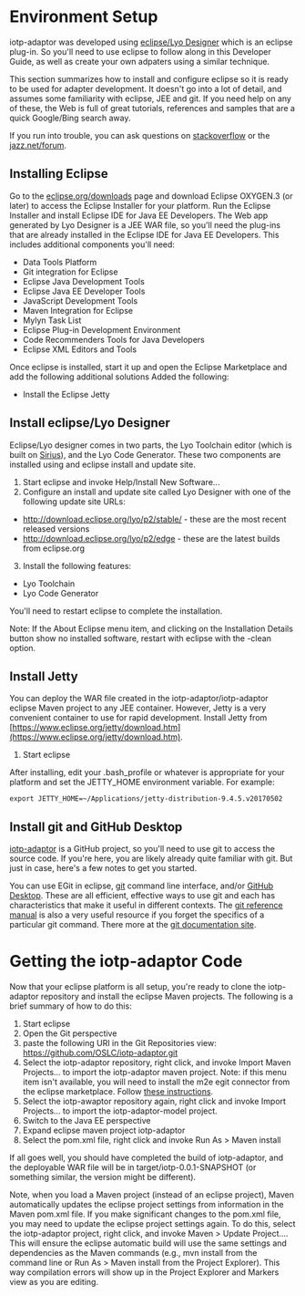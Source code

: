 # Environment Setup

iotp-adaptor was developed using [eclipse/Lyo Designer](https://github.com/eclipse/lyo.designer/wiki) which is an eclipse plug-in. So you'll need to use eclipse to follow along in this Developer Guide, as well as create your own adpaters using a similar technique.

This section summarizes how to install and configure eclipse so it is ready to be used for adapter development. It doesn't go into a lot of detail, and assumes some familiarity with eclipse, JEE and git. If you need help on any of these, the Web is full of great tutorials, references and samples that are a quick Google/Bing search away.

If you run into trouble, you can ask questions on [stackoverflow](https://stackoverflow.com) or the [jazz.net/forum](https://jazz.net/forum).

## Installing Eclipse

Go to the [eclipse.org/downloads](https://www.eclipse.org/downloads/) page and download Eclipse OXYGEN.3 (or later) to access the Eclipse Installer for your platform. Run the Eclipse Installer and install Eclipse IDE for Java EE Developers. The Web app generated by Lyo Designer is a JEE WAR file, so you'll need the plug-ins that are already installed in the Eclipse IDE for Java EE Developers. This includes additional components you'll need:

* Data Tools Platform
* Git integration for Eclipse
* Eclipse Java Development Tools
* Eclipse Java EE Developer Tools
* JavaScript Development Tools
* Maven Integration for Eclipse
* Mylyn Task List
* Eclipse Plug-in Development Environment
* Code Recommenders Tools for Java Developers
* Eclipse XML Editors and Tools

Once eclipse is installed, start it up and open the Eclipse Marketplace and add the following additional solutions
Added the following:

* Install the Eclipse Jetty

## Install eclipse/Lyo Designer

Eclipse/Lyo designer comes in two parts, the Lyo Toolchain editor (which is built on [Sirius](https://www.eclipse.org/sirius/)), and the Lyo Code Generator. These two components are installed using and eclipse install and update site.

1. Start eclipse and invoke Help/Install New Software...
2. Configure an install and update site called Lyo Designer with one of the following update site URLs:
 * http://download.eclipse.org/lyo/p2/stable/ - these are the most recent released versions
 * http://download.eclipse.org/lyo/p2/edge - these are the latest builds from eclipse.org
3. Install the following features:
 * Lyo Toolchain
 * Lyo Code Generator

You'll need to restart eclipse to complete the installation.

Note: If the About Eclipse menu item, and clicking on the Installation Details button show no installed software, restart with eclipse with the -clean option.

## Install Jetty

You can deploy the WAR file created in the iotp-adaptor/iotp-adaptor eclipse Maven project to any JEE container. However, Jetty is a very convenient container to use for rapid development. Install Jetty from [https://www.eclipse.org/jetty/download.htm](https://www.eclipse.org/jetty/download.htm).

1. Start eclipse

After installing, edit your .bash_profile or whatever is appropriate for your platform and set the JETTY_HOME environment variable. For example:

    export JETTY_HOME=~/Applications/jetty-distribution-9.4.5.v20170502

## Install git and GitHub Desktop

[iotp-adaptor](https://github.com/OSLC/iotp-adaptor) is a GitHub project, so you'll need to use git to access the source code. If you're here, you are likely already quite familiar with git. But just in case, here's a few notes to get you started. 

You can use EGit in eclipse, [git](https://git-scm.com/downloads) command line interface, and/or [GitHub Desktop](https://desktop.github.com). These are all efficient, effective ways to use git and each has characteristics that make it useful in different contexts. The [git reference manual](https://git-scm.com/docs) is also a very useful resource if you forget the specifics of a particular git command. There more at the [git documentation site](https://git-scm.com/doc).


# Getting the iotp-adaptor Code

Now that your eclipse platform is all setup, you're ready to clone the iotp-adaptor repository and install the eclipse Maven projects. The following is a brief summary of how to do this: 

1. Start eclipse
2. Open the Git perspective
3. paste the following URI in the Git Repositories view: https://github.com/OSLC/iotp-adaptor.git
4. Select the iotp-adaptor repository, right click, and invoke Import Maven Projects... to import the iotp-adaptor maven project. Note: if this menu item isn't available, you will need to install the m2e egit connector from the eclipse marketplace. Follow [these instructions](https://stackoverflow.com/questions/4542104/how-do-you-get-git-integration-working-with-m2eclipse). 
5. Select the iotp-awaptor repository again, right click and invoke Import Projects... to import the iotp-adaptor-model project. 
5. Switch to the Java EE perspective
6. Expand eclipse maven project iotp-adaptor
7. Select the pom.xml file, right click and invoke Run As > Maven install

If all goes well, you should have completed the build of iotp-adaptor, and the deployable WAR file will be in target/iotp-0.0.1-SNAPSHOT (or something similar, the version might be different).

Note, when you load a Maven project (instead of an eclipse project), Maven automatically updates the eclipse project settings from information in the Maven pom.xml file. If you make significant changes to the pom.xml file, you may need to update the eclipse project settings again. To do this, select the iotp-adaptor project, right click, and invoke Maven > Update Project.... This will ensure the eclipse automatic build will use the same settings and dependencies as the Maven commands (e.g., mvn install from the command line or Run As > Maven install from the Project Explorer). This way compilation errors will show up in the Project Explorer and Markers view as you are editing.
